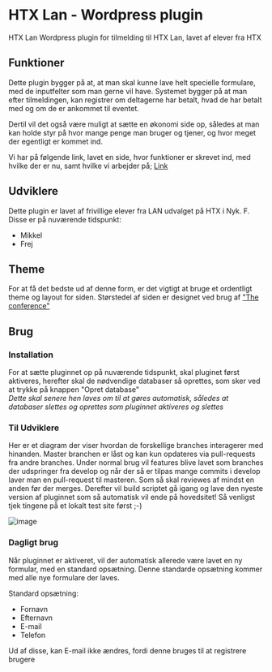 # HTX Lan - Wordpress plugin
HTX Lan Wordpress plugin for tilmelding til HTX Lan, lavet af elever fra HTX

## Funktioner
Dette plugin bygger på at, at man skal kunne lave helt specielle formulare, med de inputfelter som man gerne vil have.
Systemet bygger på at man efter tilmeldingen, kan registrer om deltagerne har betalt, hvad de har betalt med og om de er ankommet til eventet.

Dertil vil det også være muligt at sætte en økonomi side op, således at man kan holde styr på hvor mange penge man bruger og tjener, og hvor meget der egentligt er kommet ind.

Vi har på følgende link, lavet en side, hvor funktioner er skrevet ind, med hvilke der er nu, samt hvilke vi arbejder på; [Link](https://htx-lan.github.io/wp-htxLan/pages#main-plugin-side)

## Udviklere
Dette plugin er lavet af frivillige elever fra LAN udvalget på HTX i Nyk. F.
<br>Disse er på nuværende tidspunkt:
- Mikkel
- Frej

## Theme
For at få det bedste ud af denne form, er det vigtigt at bruge et ordentligt theme og layout for siden.
Størstedel af siden er designet ved brug af ["The conference"](https://da.wordpress.org/themes/the-conference/)

## Brug
### Installation
For at sætte pluginnet op på nuværende tidspunkt, skal pluginet først aktiveres, herefter skal de nødvendige databaser så oprettes, som sker ved at trykke på knappen "Opret database"
<br> *Dette skal senere hen laves om til at gøres automatisk, således at databaser slettes og oprettes som pluginnet aktiveres og slettes*

### Til Udviklere
Her er et diagram der viser hvordan de forskellige branches interagerer med hinanden. Master branchen er låst og kan kun opdateres via pull-requests fra andre branches. Under normal brug vil features blive lavet som branches der udspringer fra develop og når der så er tilpas mange commits i develop laver man en pull-request til masteren. Som så skal reviewes af mindst en anden før der merges. Derefter vil build scriptet gå igang og lave den nyeste version af pluginnet som så automatisk vil ende på hovedsitet! Så venligst tjek tingene på et lokalt test site først ;-)

![image](https://media.discordapp.net/attachments/626496282789281812/748958654681579631/Git-Workflow.png)


### Dagligt brug
Når pluginnet er aktiveret, vil der automatisk allerede være lavet en ny formular, med en standard opsætning. Denne standarde opsætning kommer med alle nye formulare der laves. 

Standard opsætning:
- Fornavn
- Efternavn
- E-mail
- Telefon

Ud af disse, kan E-mail ikke ændres, fordi denne bruges til at registrere brugere
